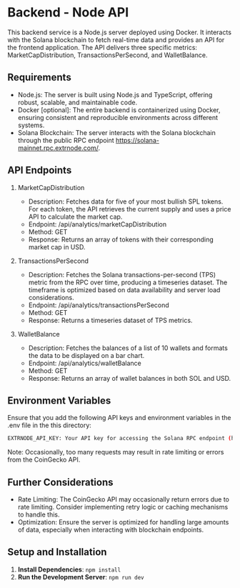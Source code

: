 # Backend - Node API

This backend service is a Node.js server deployed using Docker. It interacts with the Solana blockchain to fetch real-time data and provides an API for the frontend application. The API delivers three specific metrics: MarketCapDistribution, TransactionsPerSecond, and WalletBalance.

## Requirements

- Node.js: The server is built using Node.js and TypeScript, offering robust, scalable, and maintainable code.
- Docker [optional]: The entire backend is containerized using Docker, ensuring consistent and reproducible environments across different systems.
- Solana Blockchain: The server interacts with the Solana blockchain through the public RPC endpoint https://solana-mainnet.rpc.extrnode.com/.

## API Endpoints

1. MarketCapDistribution

   - Description: Fetches data for five of your most bullish SPL tokens. For each token, the API retrieves the current supply and uses a price API to calculate the market cap.
   - Endpoint: /api/analytics/marketCapDistribution
   - Method: GET
   - Response: Returns an array of tokens with their corresponding market cap in USD.

2. TransactionsPerSecond

   - Description: Fetches the Solana transactions-per-second (TPS) metric from the RPC over time, producing a timeseries dataset. The timeframe is optimized based on data availability and server load considerations.
   - Endpoint: /api/analytics/transactionsPerSecond
   - Method: GET
   - Response: Returns a timeseries dataset of TPS metrics.

3. WalletBalance

   - Description: Fetches the balances of a list of 10 wallets and formats the data to be displayed on a bar chart.
   - Endpoint: /api/analytics/walletBalance
   - Method: GET
   - Response: Returns an array of wallet balances in both SOL and USD.

## Environment Variables

Ensure that you add the following API keys and environment variables in the .env file in the this directory:

```bash
EXTRNODE_API_KEY: Your API key for accessing the Solana RPC endpoint (https://extrnode.com/).
```

Note: Occasionally, too many requests may result in rate limiting or errors from the CoinGecko API.

## Further Considerations

- Rate Limiting: The CoinGecko API may occasionally return errors due to rate limiting. Consider implementing retry logic or caching mechanisms to handle this.
- Optimization: Ensure the server is optimized for handling large amounts of data, especially when interacting with blockchain endpoints.

## Setup and Installation

1. **Install Dependencies**: `npm install`
2. **Run the Development Server**: `npm run dev`
